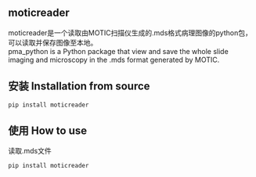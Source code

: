 moticreader 
---
moticreader是一个读取由MOTIC扫描仪生成的.mds格式病理图像的python包，可以读取并保存图像至本地。  
pma_python is a Python package that view and save the whole slide imaging and microscopy  in the .mds format generated by MOTIC.

安装 Installation from source
---

```{python}
pip install moticreader
```

使用 How to use
--
读取.mds文件
```{python}
pip install moticreader
```
